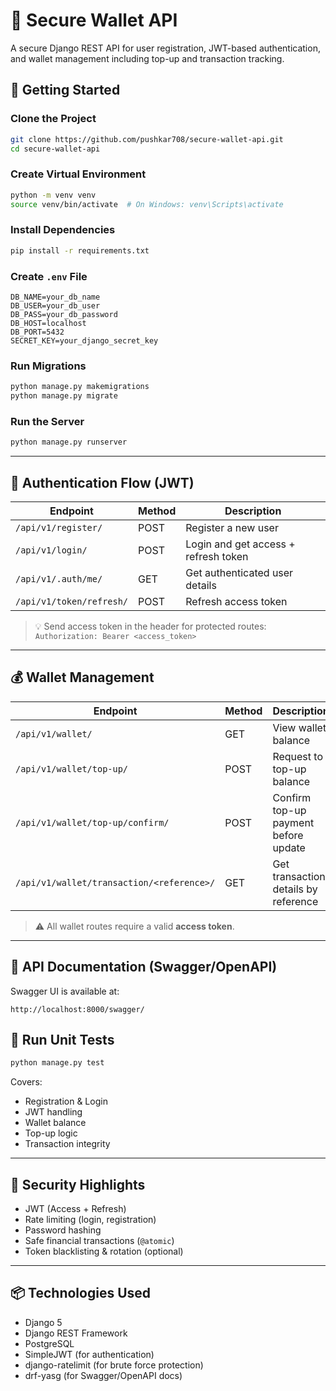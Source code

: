 # 🔐 Secure Wallet API

A secure Django REST API for user registration, JWT-based authentication, and wallet management including top-up and transaction tracking.


## 🚀 Getting Started

### Clone the Project

```bash
git clone https://github.com/pushkar708/secure-wallet-api.git
cd secure-wallet-api
```

### Create Virtual Environment

```bash
python -m venv venv
source venv/bin/activate  # On Windows: venv\Scripts\activate
```

### Install Dependencies

```bash
pip install -r requirements.txt
```

### Create `.env` File

```
DB_NAME=your_db_name
DB_USER=your_db_user
DB_PASS=your_db_password
DB_HOST=localhost
DB_PORT=5432
SECRET_KEY=your_django_secret_key
```

### Run Migrations

```bash
python manage.py makemigrations
python manage.py migrate
```

### Run the Server

```bash
python manage.py runserver
```

---

## 🔑 Authentication Flow (JWT)

| Endpoint                  | Method | Description                          |
|---------------------------|--------|--------------------------------------|
| `/api/v1/register/`       | POST   | Register a new user                  |
| `/api/v1/login/`          | POST   | Login and get access + refresh token |
| `/api/v1/.auth/me/`       | GET    | Get authenticated user details       |
| `/api/v1/token/refresh/`  | POST   | Refresh access token                 |

> 💡 Send access token in the header for protected routes:  
> `Authorization: Bearer <access_token>`

---

## 💰 Wallet Management

| Endpoint                                     | Method | Description                              |
|----------------------------------------------|--------|------------------------------------------|
| `/api/v1/wallet/`                            | GET    | View wallet balance                      |
| `/api/v1/wallet/top-up/`                     | POST   | Request to top-up balance                |
| `/api/v1/wallet/top-up/confirm/`             | POST   | Confirm top-up payment before update     |
| `/api/v1/wallet/transaction/<reference>/`    | GET    | Get transaction details by reference     |

> ⚠️ All wallet routes require a valid **access token**.

---

## 📘 API Documentation (Swagger/OpenAPI)

Swagger UI is available at:

```
http://localhost:8000/swagger/
```


## 🧪 Run Unit Tests

```bash
python manage.py test
```

Covers:
- Registration & Login
- JWT handling
- Wallet balance
- Top-up logic
- Transaction integrity

---

## 🔐 Security Highlights

- JWT (Access + Refresh)
- Rate limiting (login, registration)
- Password hashing
- Safe financial transactions (`@atomic`)
- Token blacklisting & rotation (optional)

---

## 📦 Technologies Used

- Django 5
- Django REST Framework
- PostgreSQL
- SimpleJWT (for authentication)
- django-ratelimit (for brute force protection)
- drf-yasg (for Swagger/OpenAPI docs)
